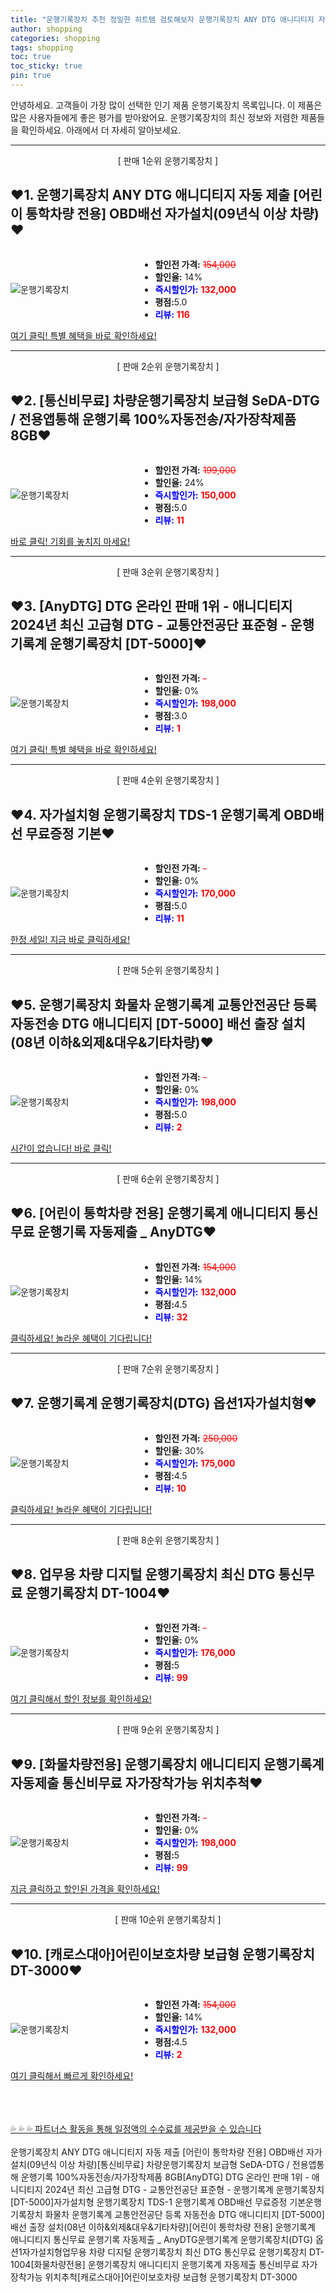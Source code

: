```yaml
---
title: "운행기록장치 추천 정밀한 히트템 검토해보자 운행기록장치 ANY DTG 애니디티지 자동"
author: shopping
categories: shopping
tags: shopping
toc: true
toc_sticky: true
pin: true
---
```

안녕하세요. 고객들이 가장 많이 선택한 인기 제품 운행기록장치 목록입니다. 이 제품은 많은 사용자들에게 좋은 평가를 받아왔어요. 운행기록장치의 최신 정보와 저렴한 제품들을 확인하세요. 아래에서 더 자세히 알아보세요.

---
<p class="toplist" style="margin: 0 auto; display: block; width: fit-content;">[ 판매 1순위 운행기록장치 ]</p>

<h2><strong>❤️1. 운행기록장치 ANY DTG 애니디티지 자동 제출 [어린이 통학차량 전용] OBD배선 자가설치(09년식 이상 차량)❤️</strong></h2>

<div style="display: flex; align-items: center;">
    <div style="flex: 0.4;">
        <img src="https://thumbnail6.coupangcdn.com/thumbnails/remote/230x230ex/image/vendor_inventory/69e5/b99ae8f4a0c602e91915c41fa4fcdfecc9cd4db260a3e711d5ef35ee62df.jpeg" alt="운행기록장치" style="max-width: 100%;">
    </div>
    <div style="flex: 0.6; margin-left: 10px;">
        <ul>
            <li><strong>할인전 가격:</strong> <del style="color: red;">154,000</del></li>
            <li><strong>할인율:</strong> 14%</li>
            <li><span style='color:blue'><strong>즉시할인가:</strong></span> <span style='color:red'><strong>132,000</strong></span></li>
            <li><strong>평점:</strong>5.0</li>
            <li><span style='color:blue'><strong>리뷰:</strong></span> <span style='color:red'><strong>116</strong></span></li>
        </ul>
    </div>
</div>
<div class="center">
    <a href="https://William4Davisa.github.io?lptag=AF9450613&subid=githubio&pageKey=6792507598&traceid=V0-153&itemId=16007417767&vendorItemId=90162685247" class="myButton">
        여기 클릭! 특별 혜택을 바로 확인하세요!
    </a>
</div>


---
<p class="toplist" style="margin: 0 auto; display: block; width: fit-content;">[ 판매 2순위 운행기록장치 ]</p>

<h2><strong>❤️2. [통신비무료] 차량운행기록장치 보급형 SeDA-DTG / 전용앱통해 운행기록 100%자동전송/자가장착제품 8GB❤️</strong></h2>

<div style="display: flex; align-items: center;">
    <div style="flex: 0.4;">
        <img src="https://thumbnail9.coupangcdn.com/thumbnails/remote/230x230ex/image/vendor_inventory/6977/790949d92f8b8c9dfc7e6bdbb35f9f912cd9a074b369de7a68df4b0e4d46.jpg" alt="운행기록장치" style="max-width: 100%;">
    </div>
    <div style="flex: 0.6; margin-left: 10px;">
        <ul>
            <li><strong>할인전 가격:</strong> <del style="color: red;">199,000</del></li>
            <li><strong>할인율:</strong> 24%</li>
            <li><span style='color:blue'><strong>즉시할인가:</strong></span> <span style='color:red'><strong>150,000</strong></span></li>
            <li><strong>평점:</strong>5.0</li>
            <li><span style='color:blue'><strong>리뷰:</strong></span> <span style='color:red'><strong>11</strong></span></li>
        </ul>
    </div>
</div>
<div class="center">
    <a href="https://William4Davisa.github.io?lptag=AF9450613&subid=githubio&pageKey=6673300825&traceid=V0-153&itemId=15361849426&vendorItemId=82582045894" class="myButton">
        바로 클릭! 기회를 놓치지 마세요!
    </a>
</div>


---
<p class="toplist" style="margin: 0 auto; display: block; width: fit-content;">[ 판매 3순위 운행기록장치 ]</p>

<h2><strong>❤️3. [AnyDTG] DTG 온라인 판매 1위 - 애니디티지 2024년 최신 고급형 DTG - 교통안전공단 표준형 - 운행기록계 운행기록장치 [DT-5000]❤️</strong></h2>

<div style="display: flex; align-items: center;">
    <div style="flex: 0.4;">
        <img src="https://thumbnail8.coupangcdn.com/thumbnails/remote/230x230ex/image/vendor_inventory/23ce/18e0bcecddbf73a88d9a98f8a39e0aaecd6207fc08e9d590757af5ae0f31.jpg" alt="운행기록장치" style="max-width: 100%;">
    </div>
    <div style="flex: 0.6; margin-left: 10px;">
        <ul>
            <li><strong>할인전 가격:</strong> <del style="color: red;">-</del></li>
            <li><strong>할인율:</strong> 0%</li>
            <li><span style='color:blue'><strong>즉시할인가:</strong></span> <span style='color:red'><strong>198,000</strong></span></li>
            <li><strong>평점:</strong>3.0</li>
            <li><span style='color:blue'><strong>리뷰:</strong></span> <span style='color:red'><strong>1</strong></span></li>
        </ul>
    </div>
</div>
<div class="center">
    <a href="https://William4Davisa.github.io?lptag=AF9450613&subid=githubio&pageKey=7955680272&traceid=V0-153&itemId=21979914989&vendorItemId=88993737660" class="myButton">
        여기 클릭! 특별 혜택을 바로 확인하세요!
    </a>
</div>


---
<p class="toplist" style="margin: 0 auto; display: block; width: fit-content;">[ 판매 4순위 운행기록장치 ]</p>

<h2><strong>❤️4. 자가설치형 운행기록장치 TDS-1 운행기록계 OBD배선 무료증정 기본❤️</strong></h2>

<div style="display: flex; align-items: center;">
    <div style="flex: 0.4;">
        <img src="https://thumbnail10.coupangcdn.com/thumbnails/remote/230x230ex/image/vendor_inventory/062b/256d9511abd2eac894263674ee402c710214ec290c2879a4753bde8fa0be.jpg" alt="운행기록장치" style="max-width: 100%;">
    </div>
    <div style="flex: 0.6; margin-left: 10px;">
        <ul>
            <li><strong>할인전 가격:</strong> <del style="color: red;">-</del></li>
            <li><strong>할인율:</strong> 0%</li>
            <li><span style='color:blue'><strong>즉시할인가:</strong></span> <span style='color:red'><strong>170,000</strong></span></li>
            <li><strong>평점:</strong>5.0</li>
            <li><span style='color:blue'><strong>리뷰:</strong></span> <span style='color:red'><strong>11</strong></span></li>
        </ul>
    </div>
</div>
<div class="center">
    <a href="https://William4Davisa.github.io?lptag=AF9450613&subid=githubio&pageKey=6168500323&traceid=V0-153&itemId=12024216153&vendorItemId=87979125958" class="myButton">
        한정 세일! 지금 바로 클릭하세요!
    </a>
</div>


---
<p class="toplist" style="margin: 0 auto; display: block; width: fit-content;">[ 판매 5순위 운행기록장치 ]</p>

<h2><strong>❤️5. 운행기록장치 화물차 운행기록계 교통안전공단 등록 자동전송 DTG 애니디티지 [DT-5000] 배선 출장 설치(08년 이하&외제&대우&기타차량)❤️</strong></h2>

<div style="display: flex; align-items: center;">
    <div style="flex: 0.4;">
        <img src="https://thumbnail10.coupangcdn.com/thumbnails/remote/230x230ex/image/vendor_inventory/3954/b34d800f5b780ce90deb1c4e7374043ad411ab0f79f44e1eb1756cd6a687.jpg" alt="운행기록장치" style="max-width: 100%;">
    </div>
    <div style="flex: 0.6; margin-left: 10px;">
        <ul>
            <li><strong>할인전 가격:</strong> <del style="color: red;">-</del></li>
            <li><strong>할인율:</strong> 0%</li>
            <li><span style='color:blue'><strong>즉시할인가:</strong></span> <span style='color:red'><strong>198,000</strong></span></li>
            <li><strong>평점:</strong>5.0</li>
            <li><span style='color:blue'><strong>리뷰:</strong></span> <span style='color:red'><strong>2</strong></span></li>
        </ul>
    </div>
</div>
<div class="center">
    <a href="https://William4Davisa.github.io?lptag=AF9450613&subid=githubio&pageKey=7942577255&traceid=V0-153&itemId=21881542553&vendorItemId=90388590860" class="myButton">
        시간이 없습니다! 바로 클릭!
    </a>
</div>


---
<p class="toplist" style="margin: 0 auto; display: block; width: fit-content;">[ 판매 6순위 운행기록장치 ]</p>

<h2><strong>❤️6. [어린이 통학차량 전용] 운행기록계 애니디티지 통신무료 운행기록 자동제출 _ AnyDTG❤️</strong></h2>

<div style="display: flex; align-items: center;">
    <div style="flex: 0.4;">
        <img src="https://thumbnail7.coupangcdn.com/thumbnails/remote/230x230ex/image/vendor_inventory/edd3/ee4d66d1472dcb654daab390c003c0f9fbb167f6d17865ed5e37a96c8c4b.png" alt="운행기록장치" style="max-width: 100%;">
    </div>
    <div style="flex: 0.6; margin-left: 10px;">
        <ul>
            <li><strong>할인전 가격:</strong> <del style="color: red;">154,000</del></li>
            <li><strong>할인율:</strong> 14%</li>
            <li><span style='color:blue'><strong>즉시할인가:</strong></span> <span style='color:red'><strong>132,000</strong></span></li>
            <li><strong>평점:</strong>4.5</li>
            <li><span style='color:blue'><strong>리뷰:</strong></span> <span style='color:red'><strong>32</strong></span></li>
        </ul>
    </div>
</div>
<div class="center">
    <a href="https://William4Davisa.github.io?lptag=AF9450613&subid=githubio&pageKey=6756328028&traceid=V0-153&itemId=15819460475&vendorItemId=83031371432" class="myButton">
        클릭하세요! 놀라운 혜택이 기다립니다!
    </a>
</div>


---
<p class="toplist" style="margin: 0 auto; display: block; width: fit-content;">[ 판매 7순위 운행기록장치 ]</p>

<h2><strong>❤️7. 운행기록계 운행기록장치(DTG) 옵션1자가설치형❤️</strong></h2>

<div style="display: flex; align-items: center;">
    <div style="flex: 0.4;">
        <img src="https://thumbnail7.coupangcdn.com/thumbnails/remote/230x230ex/image/vendor_inventory/8120/ee282a65e99b599ddd4f6c8bdb4e80774dae69a2212cf20f1e68ff5585d1.jpg" alt="운행기록장치" style="max-width: 100%;">
    </div>
    <div style="flex: 0.6; margin-left: 10px;">
        <ul>
            <li><strong>할인전 가격:</strong> <del style="color: red;">250,000</del></li>
            <li><strong>할인율:</strong> 30%</li>
            <li><span style='color:blue'><strong>즉시할인가:</strong></span> <span style='color:red'><strong>175,000</strong></span></li>
            <li><strong>평점:</strong>4.5</li>
            <li><span style='color:blue'><strong>리뷰:</strong></span> <span style='color:red'><strong>10</strong></span></li>
        </ul>
    </div>
</div>
<div class="center">
    <a href="https://William4Davisa.github.io?lptag=AF9450613&subid=githubio&pageKey=4975239473&traceid=V0-153&itemId=6613696146&vendorItemId=73907597288" class="myButton">
        클릭하세요! 놀라운 혜택이 기다립니다!
    </a>
</div>


---
<p class="toplist" style="margin: 0 auto; display: block; width: fit-content;">[ 판매 8순위 운행기록장치 ]</p>

<h2><strong>❤️8. 업무용 차량 디지털 운행기록장치 최신 DTG 통신무료 운행기록장치 DT-1004❤️</strong></h2>

<div style="display: flex; align-items: center;">
    <div style="flex: 0.4;">
        <img src="https://thumbnail9.coupangcdn.com/thumbnails/remote/230x230ex/image/vendor_inventory/fdac/a9474a52d931d4b8ece2757196992a380d65446d55e80cb60dc2a3ba3e09.jpg" alt="운행기록장치" style="max-width: 100%;">
    </div>
    <div style="flex: 0.6; margin-left: 10px;">
        <ul>
            <li><strong>할인전 가격:</strong> <del style="color: red;">-</del></li>
            <li><strong>할인율:</strong> 0%</li>
            <li><span style='color:blue'><strong>즉시할인가:</strong></span> <span style='color:red'><strong>176,000</strong></span></li>
            <li><strong>평점:</strong>5</li>
            <li><span style='color:blue'><strong>리뷰:</strong></span> <span style='color:red'><strong>99</strong></span></li>
        </ul>
    </div>
</div>
<div class="center">
    <a href="https://William4Davisa.github.io?lptag=AF9450613&subid=githubio&pageKey=7325325515&traceid=V0-153&itemId=18795990596&vendorItemId=85926920034" class="myButton">
        여기 클릭해서 할인 정보를 확인하세요!
    </a>
</div>


---
<p class="toplist" style="margin: 0 auto; display: block; width: fit-content;">[ 판매 9순위 운행기록장치 ]</p>

<h2><strong>❤️9. [화물차량전용] 운행기록장치 애니디티지 운행기록계 자동제출 통신비무료 자가장착가능 위치추척❤️</strong></h2>

<div style="display: flex; align-items: center;">
    <div style="flex: 0.4;">
        <img src="https://thumbnail9.coupangcdn.com/thumbnails/remote/230x230ex/image/vendor_inventory/d194/b9c36e4d1b33ba1be74b7be98fc6225001f18adfb20f7429f6b7ac33ffe2.jpg" alt="운행기록장치" style="max-width: 100%;">
    </div>
    <div style="flex: 0.6; margin-left: 10px;">
        <ul>
            <li><strong>할인전 가격:</strong> <del style="color: red;">-</del></li>
            <li><strong>할인율:</strong> 0%</li>
            <li><span style='color:blue'><strong>즉시할인가:</strong></span> <span style='color:red'><strong>198,000</strong></span></li>
            <li><strong>평점:</strong>5</li>
            <li><span style='color:blue'><strong>리뷰:</strong></span> <span style='color:red'><strong>99</strong></span></li>
        </ul>
    </div>
</div>
<div class="center">
    <a href="https://William4Davisa.github.io?lptag=AF9450613&subid=githubio&pageKey=8192235551&traceid=V0-153&itemId=23449584033&vendorItemId=90476351314" class="myButton">
        지금 클릭하고 할인된 가격을 확인하세요!
    </a>
</div>


---
<p class="toplist" style="margin: 0 auto; display: block; width: fit-content;">[ 판매 10순위 운행기록장치 ]</p>

<h2><strong>❤️10. [캐로스대아]어린이보호차량 보급형 운행기록장치 DT-3000❤️</strong></h2>

<div style="display: flex; align-items: center;">
    <div style="flex: 0.4;">
        <img src="https://thumbnail10.coupangcdn.com/thumbnails/remote/230x230ex/image/vendor_inventory/c13f/54739818cb1cac2d9292cf249b8c92a9a553542204b1367f7c6f78530213.jpg" alt="운행기록장치" style="max-width: 100%;">
    </div>
    <div style="flex: 0.6; margin-left: 10px;">
        <ul>
            <li><strong>할인전 가격:</strong> <del style="color: red;">154,000</del></li>
            <li><strong>할인율:</strong> 14%</li>
            <li><span style='color:blue'><strong>즉시할인가:</strong></span> <span style='color:red'><strong>132,000</strong></span></li>
            <li><strong>평점:</strong>4.5</li>
            <li><span style='color:blue'><strong>리뷰:</strong></span> <span style='color:red'><strong>2</strong></span></li>
        </ul>
    </div>
</div>
<div class="center">
    <a href="https://William4Davisa.github.io?lptag=AF9450613&subid=githubio&pageKey=6892905954&traceid=V0-153&itemId=16553218529&vendorItemId=83739588264" class="myButton">
        여기 클릭해서 빠르게 확인하세요!
    </a>
</div>

<br><br><br>[💦 💦 💦 파트너스 활동을 통해 일정액의 수수료를 제공받을 수 있습니다](https://link.coupang.com/a/bcpT2c)<br><br>운행기록장치 ANY DTG 애니디티지 자동 제출 [어린이 통학차량 전용] OBD배선 자가설치(09년식 이상 차량)[통신비무료] 차량운행기록장치 보급형 SeDA-DTG / 전용앱통해 운행기록 100%자동전송/자가장착제품 8GB[AnyDTG] DTG 온라인 판매 1위 - 애니디티지 2024년 최신 고급형 DTG - 교통안전공단 표준형 - 운행기록계 운행기록장치 [DT-5000]자가설치형 운행기록장치 TDS-1 운행기록계 OBD배선 무료증정 기본운행기록장치 화물차 운행기록계 교통안전공단 등록 자동전송 DTG 애니디티지 [DT-5000] 배선 출장 설치(08년 이하&외제&대우&기타차량)[어린이 통학차량 전용] 운행기록계 애니디티지 통신무료 운행기록 자동제출 _ AnyDTG운행기록계 운행기록장치(DTG) 옵션1자가설치형업무용 차량 디지털 운행기록장치 최신 DTG 통신무료 운행기록장치 DT-1004[화물차량전용] 운행기록장치 애니디티지 운행기록계 자동제출 통신비무료 자가장착가능 위치추척[캐로스대아]어린이보호차량 보급형 운행기록장치 DT-3000
